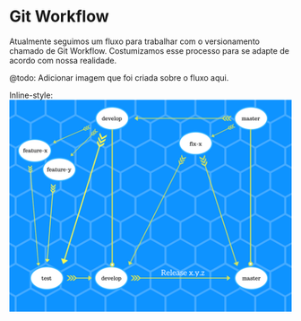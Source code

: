 Git Workflow
============

Atualmente seguimos um fluxo para trabalhar com o versionamento chamado de Git Workflow. Costumizamos esse processo para se adapte de acordo com nossa realidade.

@todo: Adicionar imagem que foi criada sobre o fluxo aqui.

Inline-style: 
![Salic-Minc_GitWorkflow.png](./img/Salic-Minc_GitWorkflow.png "Salic-Minc_GitWorkflow")
